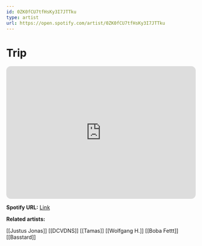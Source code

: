 ```yaml
---
id: 0ZK0fCU7tfHsKy3I7JTTku
type: artist
url: https://open.spotify.com/artist/0ZK0fCU7tfHsKy3I7JTTku
---
```

# Trip

<iframe style="border-radius:12px" src="https://open.spotify.com/embed/artist/0ZK0fCU7tfHsKy3I7JTTku" width="100%" height="352" frameBorder="0" allowfullscreen="" allow="autoplay; clipboard-write; encrypted-media; fullscreen; picture-in-picture" loading="lazy"></iframe>

**Spotify URL:** [Link](https://open.spotify.com/artist/0ZK0fCU7tfHsKy3I7JTTku)

**Related artists:**

[[Justus Jonas]]
[[DCVDNS]]
[[Tamas]]
[[Wolfgang H.]]
[[Boba Fettt]]
[[Basstard]]
